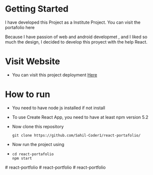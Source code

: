 # Getting Started
I have developed this Project as a Institute Project. You can visit the portafolio here

Because I have passion of web and android developmet , and I liked so much the design, I decided to develop this proyect with the help React.

# Visit Website

* You can visit this project deployment [Here](https://sahil-coder.vercel.app/)

# How to run 
* You need to have node js installed if not install
 
* To use Create React App, you need to have at least npm version 5.2

* Now clone this repository

  ```
  git clone https://github.com/Sahil-Coder1/react-portafolio/
  ```

* Now run the project using

* ```
  cd react-portafolio
  npm start
  ```
#   r e a c t - p o r t f o l i o 
 
 #   r e a c t - p o r t f o l i o 
 
 #   r e a c t - p o r t f o l i o 
 
 
